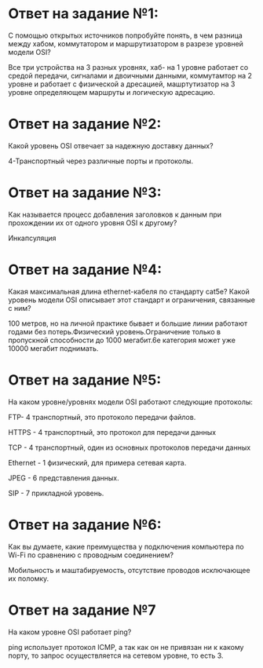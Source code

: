 # Ответ на задание №1:
С помощью открытых источников попробуйте понять, в чем разница между хабом, коммутатором и маршрутизатором в разрезе уровней модели OSI?

Все три устройства на 3 разных уровнях, хаб- на 1 уровне работает со средой передачи, сигналами и двоичными данными, коммутамтор на 2 уровне и работает с физической а
дресацией, машртутизатор на 3 уровне определяющем маршруты и  логическую адресацию.

# Ответ на задание №2:

Какой уровень OSI отвечает за надежную доставку данных?

4-Транспортный через различные порты и протоколы.

# Ответ на задание №3:

Как называется процесс добавления заголовков к данным при прохождении их от одного уровня OSI к другому?

Инкапсуляция


# Ответ на задание №4:

Какая максимальная длина ethernet-кабеля по стандарту cat5e? Какой уровень модели OSI описывает этот стандарт и ограничения, связанные с ним?


100 метров, но на личной практике бывает и большие линии работают годами без потерь.Физический уровень.Ограничение только в пропускной способности до 1000 мегабит.6e категория может уже 10000 мегабит поднимать.



# Ответ на задание №5:
На каком уровне/уровнях модели OSI работают следующие протоколы:

FTP- 4 транспортный, это протоколо передачи файлов.

HTTPS - 4 транспортный, это протокол для передачи данных

TCP - 4 транспортный, один из основных протоколов передачи данных

Ethernet - 1 физический, для примера сетевая карта.

JPEG - 6 представления данных. 

SIP - 7 прикладной уровень.


# Ответ на задание №6:
Как вы думаете, какие преимущества у подключения компьютера по Wi-Fi по сравнению с проводным соединением?

Мобильность и маштабируемость, отсутствие проводов исключающее их поломку.

# Ответ на задание №7
На каком уровне OSI работает ping?

ping использует протокол ICMP, а так как он не привязан ни к какому порту, то запрос осуществляется на сетевом уровне, то есть 3.
